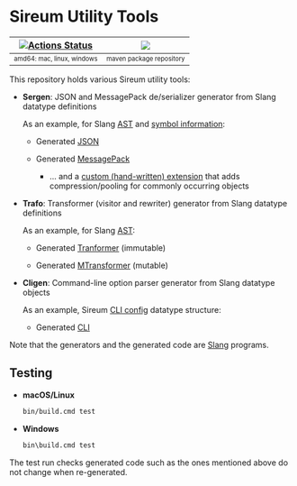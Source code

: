 # Sireum Utility Tools

| [![Actions Status](https://github.com/sireum/tools/workflows/CI/badge.svg)](https://github.com/sireum/tools/actions) | [![](https://jitpack.io/v/org.sireum/kekinian.svg)](https://jitpack.io/#org.sireum.kekinian/tools) |
| :---: | :---: | 
| <sub><sup>amd64: mac, linux, windows</sup></sub> | <sub><sup>maven package repository</sup></sub> |

This repository holds various Sireum utility tools:

* **Sergen**: JSON and MessagePack de/serializer generator from Slang datatype definitions

  As an example, for Slang [AST](https://github.com/sireum/slang/blob/master/ast/shared/src/main/scala/org/sireum/lang/ast/AST.scala) 
  and [symbol information](https://github.com/sireum/slang/blob/master/tipe/shared/src/main/scala/org/sireum/lang/symbol/Info.scala):
  
  * Generated [JSON](https://github.com/sireum/slang/blob/master/tipe/shared/src/main/scala/org/sireum/lang/tipe/JSON.scala)
  
  * Generated [MessagePack](https://github.com/sireum/slang/blob/master/tipe/shared/src/main/scala/org/sireum/lang/tipe/MsgPack.scala)
  
    * ... and a [custom (hand-written) extension](https://github.com/sireum/slang/blob/master/tipe/shared/src/main/scala/org/sireum/lang/tipe/CustomMessagePack.scala) 
      that adds compression/pooling for commonly occurring objects

* **Trafo**: Transformer (visitor and rewriter) generator from Slang datatype definitions

  As an example, for Slang [AST](https://github.com/sireum/slang/blob/master/ast/shared/src/main/scala/org/sireum/lang/ast/AST.scala):
  
  * Generated [Tranformer](https://github.com/sireum/slang/blob/master/ast/shared/src/main/scala/org/sireum/lang/ast/Transformer.scala) (immutable)
  
  * Generated [MTransformer](https://github.com/sireum/slang/blob/master/ast/shared/src/main/scala/org/sireum/lang/ast/MTransformer.scala) (mutable)
  
* **Cligen**: Command-line option parser generator from Slang datatype objects

  As an example, Sireum [CLI config](https://github.com/sireum/v3/blob/master/cli/jvm/src/main/scala/org/sireum/cli/CliConfig.sc) datatype structure:
  
  * Generated [CLI](https://github.com/sireum/v3/blob/master/cli/jvm/src/main/scala/org/sireum/cli/Cli.scala)

Note that the generators and the generated code are [Slang](https://github.com/sireum/slang) programs.


## Testing


* **macOS/Linux**

  ```bash
  bin/build.cmd test
  ```
  
* **Windows**

  ```cmd
  bin\build.cmd test
  ```

The test run checks generated code such as the ones mentioned above do not change
when re-generated.